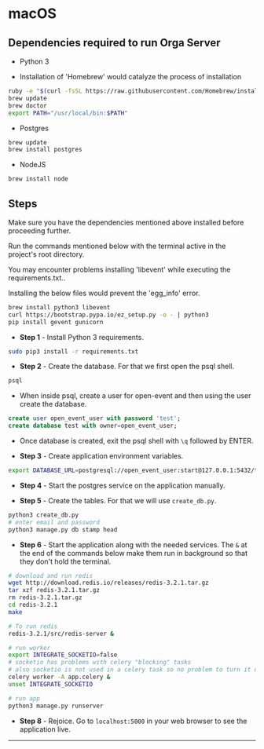 # macOS

## Dependencies required to run Orga Server

* Python 3

* Installation of 'Homebrew' would catalyze the process of installation
```sh
ruby -e "$(curl -fsSL https://raw.githubusercontent.com/Homebrew/install/master/install)"
brew update
brew doctor
export PATH="/usr/local/bin:$PATH"
```

* Postgres
```sh
brew update
brew install postgres
```
* NodeJS
```sh
brew install node
```

## Steps

Make sure you have the dependencies mentioned above installed before proceeding further.

Run the commands mentioned below with the terminal active in the project's root directory.

You may encounter problems installing 'libevent' while executing the requirements.txt..

Installing the below files would prevent the 'egg_info' error.

```sh
brew install python3 libevent
curl https://bootstrap.pypa.io/ez_setup.py -o - | python3
pip install gevent gunicorn
```

* **Step 1** - Install Python 3 requirements.

```sh
sudo pip3 install -r requirements.txt
```


* **Step 2** - Create the database. For that we first open the psql shell.

```sh
psql
```

* When inside psql, create a user for open-event and then using the user create the database.

```sql
create user open_event_user with password 'test';
create database test with owner=open_event_user;
```

* Once database is created, exit the psql shell with `\q` followed by ENTER.


* **Step 3** - Create application environment variables.

```sh
export DATABASE_URL=postgresql://open_event_user:start@127.0.0.1:5432/test
```


* **Step 4** - Start the postgres service on the application manually.


* **Step 5** - Create the tables. For that we will use `create_db.py`.

```sh
python3 create_db.py
# enter email and password
python3 manage.py db stamp head
```


* **Step 6** - Start the application along with the needed services.
The `&` at the end of the commands below make them run in background so that they don't hold the terminal.

```sh
# download and run redis
wget http://download.redis.io/releases/redis-3.2.1.tar.gz
tar xzf redis-3.2.1.tar.gz
rm redis-3.2.1.tar.gz
cd redis-3.2.1
make

# To run redis
redis-3.2.1/src/redis-server &

# run worker
export INTEGRATE_SOCKETIO=false
# socketio has problems with celery "blocking" tasks
# also socketio is not used in a celery task so no problem to turn it off
celery worker -A app.celery &
unset INTEGRATE_SOCKETIO

# run app
python3 manage.py runserver
```

* **Step 8** - Rejoice. Go to `localhost:5000` in your web browser to see the application live.

---
